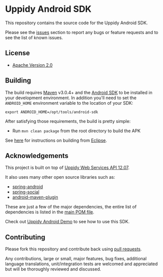 # Uppidy Android SDK

This repository contains the source code for the Uppidy Android SDK.


Please see the [issues](https://github.com/uppidy/uppidy-android-sdk/issues) section to
report any bugs or feature requests and to see the list of known issues.

## License

* [Apache Version 2.0](http://www.apache.org/licenses/LICENSE-2.0.html)

## Building

The build requires [Maven](http://maven.apache.org/download.html)
v3.0.4+ and the [Android SDK](http://developer.android.com/sdk/index.html)
to be installed in your development environment. In addition you'll need to set
the `ANDROID_HOME` environment variable to the location of your SDK:

    export ANDROID_HOME=/opt/tools/android-sdk

After satisfying those requirements, the build is pretty simple:

* Run `mvn clean package` from the root directory to build the APK

See [here](https://github.com/uppidy/uppidy-android-sdk/wiki/Building-From-Eclipse) for
instructions on building from [Eclipse](http://eclipse.org).

## Acknowledgements

This project is built on top of [Uppidy Web Services API 12.07](http://develop.uppidy.com/).

It also uses many other open source libraries such as:

* [spring-android](https://github.com/SpringSource/spring-android)
* [spring-social](https://github.com/SpringSource/spring-social)
* [android-maven-plugin](https://github.com/jayway/maven-android-plugin)

These are just a few of the major dependencies, the entire list of dependencies
is listed in the [main POM file](https://github.com/uppidy/uppidy-android-sdk/blob/master/pom.xml).

Check out [Uppidy Android Demo](https://github.com/uppidy/uppidy-android-demo) to see how to use this SDK. 

## Contributing

Please fork this repository and contribute back using
[pull requests](https://github.com/uppidy/uppidy-android-sdk/pulls).

Any contributions, large or small, major features, bug fixes, additional
language translations, unit/integration tests are welcomed and appreciated
but will be thoroughly reviewed and discussed.
